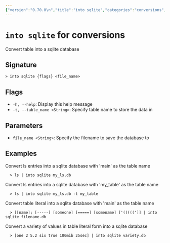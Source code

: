```yaml
---
{"version":"0.70.0\n","title":"into sqlite","categories":"conversions","usage":"Convert table into a sqlite database\n"}
---
```

<!-- THIS FILE IS GENERATED BY update_book_commands.cjs USING NUSHELL'S HELP COMMANDS.
REFRAIN FROM EDITING IT MANUALLY.-->
# <code>into sqlite</code> for conversions

<div class='command-title'>Convert table into a sqlite database</div>

## Signature

```> into sqlite {flags} <file_name>```

## Flags

 * ```-h, --help```: Display this help message
 * ```-t, --table_name <String>```: Specify table name to store the data in
## Parameters

 * ```file_name <String>```: Specify the filename to save the database to
## Examples

  Convert ls entries into a sqlite database with 'main' as the table name
```shell
  > ls | into sqlite my_ls.db
```
  Convert ls entries into a sqlite database with 'my_table' as the table name
```shell
  > ls | into sqlite my_ls.db -t my_table
```
  Convert table literal into a sqlite database with 'main' as the table name
```shell
  > [[name]; [-----] [someone] [=====] [somename] ['(((((']] | into sqlite filename.db
```
  Convert a variety of values in table literal form into a sqlite database
```shell
  > [one 2 5.2 six true 100mib 25sec] | into sqlite variety.db
```


